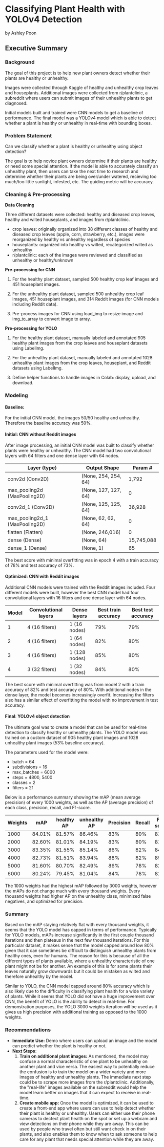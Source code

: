 # Classifying Plant Health with YOLOv4 Detection

by Ashley Poon

## Executive Summary  

### Background

The goal of this project is to help new plant owners detect whether their plants are healthy or unhealthy.

Images were collected through Kaggle of healthy and unhealthy crop leaves and houseplants. Additional images were collected from r/plantclinic, a subreddit where users can submit images of their unhealthy plants to get diagnosed.

Initial models built and trained were CNN models to get a baseline of performance. The final model was a YOLOv4 model which is able to detect whether a plant is healthy or unhealthy in real-time with bounding boxes.

### Problem Statement 

Can we classify whether a plant is healthy or unhealthy using object detection?

The goal is to help novice plant owners determine if their plants are healthy or need some special attention. If the model is able to accurately classify an unhealthy plant, then users can take the next time to research and determine whether their plants are being over/under watered, recieving too much/too little sunlight, infested, etc. The guiding metric will be accuracy.

### Cleaning & Pre-processing

**Data Cleaning**

Three different datasets were collected: healthy and diseased crop leaves, healthy and wilted houseplants, and images from r/plantclinic.
- crop leaves: originally organized into 38 different classes of healthy and diseased crop leaves (apple, corn, strawberry, etc.), images were reorganized by healthy vs unhealthy regardless of species 
- houseplants: organized into healthy vs wilted, recategorized wilted as unhealthy
- r/plantclinic: each of the images were reviewed and classified as unhealthy or healthy/unknown

**Pre-processing for CNN**

1) For the healthy plant dataset, sampled 500 healthy crop leaf images and 451 houseplant images. 

2) For the unhealthy plant dataset, sampled 500 unhealthy crop leaf images, 451 houseplant images, and 314 Reddit images (for CNN models including Reddit data).

3) Pre-process images for CNN using load_img to resize image and img_to_array to convert image to array.

**Pre-processing for YOLO**

1) For the healthy plant dataset, manually labeled and annotated 905 healthy plant images from the crop leaves and houseplant datasets using LabelImg.

2) For the unhealthy plant dataset, manually labeled and annotated 1028 unhealthy plant images from the crop leaves, houseplant, and Reddit datasets using LabelImg.

3) Define helper functions to handle images in Colab: display, upload, and download.


### Modeling

#### Baseline:

For the initial CNN model, the images 50/50 healthy and unhealthy. Therefore the baseline accuracy was 50%.

#### Initial: CNN without Reddit images 

After image processing, an initial CNN model was built to classify whether plants were healthy or unhealthy. The CNN model had two convolutional layers with 64 filters and one dense layer with 64 nodes.

| Layer (type)                        | Output Shape          | Param #
|---                                  | ---                   | ---
| conv2d (Conv2D)                     | (None, 254, 254, 64)  | 1,792 
| max_pooling2d (MaxPooling2D)        | (None, 127, 127, 64)  | 0
| conv2d_1 (Conv2D)                   | (None, 125, 125, 64)  | 36,928 
| max_pooling2d_1 (MaxPooling2D)      | (None, 62, 62, 64)    | 0
| flatten (Flatten)                   | (None, 246,016)       | 0 
| dense (Dense)                       | (None, 64)            | 15,745,088 
| dense_1 (Dense)                     | (None, 1)             | 65 

The best score with minimal overfitting was in epoch 4 with a train accuracy of 78% and test accuracy of 73%.

#### Optimized: CNN with Reddit images 

Additional CNN models were trained with the Reddit images included. Four different models were built, however the best CNN model had four convolutional layers with 16 filters and one dense layer with 64 nodes.

| Model  | Convolutional layers | Dense layers  | Best train accuracy | Best test accuracy
|---     | ---                  | ---           | ---                 | ---
| 1      | 4 (16 filters)       | 1 (16 nodes)  | 79%                 | 79% 
| 2      | 4 (16 filters)       | 1 (64 nodes)  | 82%                 | 80% 
| 3      | 4 (16 filters)       | 1 (128 nodes) | 85%                 | 80% 
| 4      | 3 (32 filters)       | 1 (32 nodes)  | 84%                 | 80% 

The best score with minimal overfitting was from model 2 with a train accuracy of 82% and test accuracy of 80%. With additional nodes in the dense layer, the model becomes increasingly overfit. Increasing the filters also has a similar effect of overfitting the model with no improvement in test accuracy.

#### Final: YOLOv4 object detection

The ultimate goal was to create a model that can be used for real-time detection to classify healthy or unhealthy plants. The YOLO model was trained on a custom dataset of 905 healthy plant images and 1028 unhealthy plant images (53% baseline accuracy). 

The parameters used for the model were:

- batch = 64
- subdivisions = 16
- max_batches = 6000
- steps = 4800, 5400
- classes = 2
- filters = 21

Below is a performance summary showing the mAP (mean average precision) of every 1000 weights, as well as the AP (average precision) of each class, precision, recall, and F1-score.

| Weights  | mAP    | healthy AP | unhealthy AP | Precision | Recall | F1-score
|---       |---     |---         |---           |---        |---     |---
| 1000     |84.01%  |81.57%      | 86.46%       |83%        |80%     |81%
| 2000     |82.60%  |81.01%      | 84.19%       |83%        |80%     |81% 
| 3000     |83.35%  |81.55%      | 85.14%       |86%        |82%     |84%
| 4000     |82.73%  |81.51%      | 83.94%       |88%        |82%     |85%
| 5000     |81.60%  |80.70%      | 82.49%       |86%        |78%     |82%
| 6000     |80.24%  |79.45%      | 81.04%       |84%        |78%     |81%

The 1000 weights had the highest mAP followed by 3000 weights, however the mAPs do not change much with every thousand weights. Every thousand weights had higher AP on the unhealthy class, minimized false negatives, and optimized for precision.

### Summary

Based on the mAP staying relatively flat with every thousand weights, it seems that the YOLO model has capped in terms of performance. Typically for YOLO models, mAPs increase significantly in the first couple thousand iterations and then plateaus in the next few thousand iterations. For this particular dataset, it makes sense that the model capped around low 80% given that it can sometimes be difficult to distinguish unhealthy plants from healthy ones, even for humans. The reason for this is because of all the different types of plants available, where a unhealthy characteristic of one plant might not be for another. An example of this is for some plants their leaves naturally grow downwards but it could be mistaken as wilted and therefore unhealthy by the model.

Similar to YOLO, the CNN model capped around 80% accuracy which is also likely due to the difficulty in classifying plant health for a wide variety of plants. While it seems that YOLO did not have a huge improvement over CNN, the benefit of YOLO is the ability to detect in real-time. For demonstration purposes, the YOLO 3000 weights iteration will be used as it gives us high precision with additional training as opposed to the 1000 weights.

### Recommendations

* __Immediate Use:__  Demo where users can upload an image and the model can predict whether the plant is healthy or not.
* __Next Steps:__  
    1. __Train on additional plant images:__  As mentioned, the model may confuse a normal characteristic of one plant to be unhealthy on another plant and vice versa. The easiest way to potentially reduce the confusion is to train the model on a wider variety and more images of healthy and unhealthy plants. The immediate next step could be to scrape more images from the r/plantclinic. Additionally, the "real-life" images available on the subreddit would help the model learn better on images that it can expect to receive in real-time.
    2. __Create mobile app:__  Once the model is optimized, it can be used to create a front-end app where users can use to help detect whether their plant is healthy or unhealthy. Users can either use their phone cameras to dectect plant health on the spot or set up a webcam and view detections on their phone while they are away. This can be used by people who travel often but still want check in on their plants, and also enables them to know when to ask someone to help care for any plant that needs special attention while they are away.
